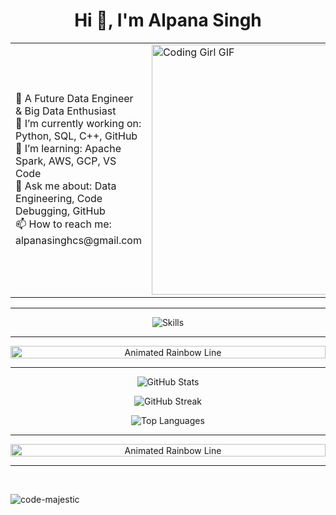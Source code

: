 <h1 align="center">Hi 👋, I'm Alpana Singh</h1>
<table>
  <tr>
    <td>
      🚀 A Future Data Engineer & Big Data Enthusiast <br/>
      🔭 I’m currently working on: Python, SQL, C++, GitHub <br/>
      🌱 I’m learning: Apache Spark, AWS, GCP, VS Code <br/>
      💬 Ask me about: Data Engineering, Code Debugging, GitHub <br/>
      📫 How to reach me: alpanasinghcs@gmail.com
    </td>
    <td width="50%">
      <img src="https://media.giphy.com/media/L1R1tvI9svkIWwpVYr/giphy.gif" width="400" 
L1R1tvI9svkIWwpVYr/giphy.gif" width="400" alt="Coding Girl GIF"/>
    </td>
  </tr>
</table>

---
<p align="center">
  <img src="https://skillicons.dev/icons?i=python,cpp,github,git,vscode,mysql" alt="Skills" />
</p>

---

<p align="center">
  <img src="https://raw.githubusercontent.com/Akshay0907/Animated-Rainbow-Line/main/rainbow-line.gif" width="100%" height="20" alt="Animated Rainbow Line" />
</p>

---

<!-- GitHub Stats -->
<p align="center">
  <img src="https://github-readme-stats.vercel.app/api?username=code-majestic&show_icons=true&count_private=true&hide_border=true&bg_color=1e1e1e&title_color=90ee90&text_color=cccccc&icon_color=90ee90" alt="GitHub Stats" />
</p>

<!-- GitHub Streak -->
<p align="center">
  <img src="https://github-readme-streak-stats.herokuapp.com/?user=code-majestic&hide_border=true&background=1e1e1e&ring=90ee90&currStreakLabel=cccccc&currStreakNum=90ee90&sideNums=cccccc&sideLabels=90ee90&dates=cccccc" alt="GitHub Streak" />
</p>

<!-- Top Languages -->
<p align="center">
  <img src="https://github-readme-stats.vercel.app/api/top-langs/?username=code-majestic&layout=compact&hide_border=true&bg_color=1e1e1e&title_color=90ee90&text_color=cccccc" alt="Top Languages" />
</p>

---
<p align="center">
  <img src="https://raw.githubusercontent.com/Akshay0907/Animated-Rainbow-Line/main/rainbow-line.gif" width="100%" height="20" alt="Animated Rainbow Line" />
</p>

---

<p>&nbsp;<p><img align="center" src="https://github-readme-activity-graph.vercel.app/graph?username=code-majestic&theme=github-compact&include_all_commits=true" alt="code-majestic" /></p></p>





